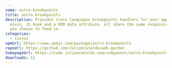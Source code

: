 ```yaml
---
name: astro-breakpoints
title: astro-breakpoints
description: Provides cross languages breakpoints handlers for your app. SCSS
  mixin, JS hook and a DOM data attribute, all share the same responsive scale
  you choose to feed in.
categories:
  - css+ui
npmUrl: https://www.npmjs.com/package/astro-breakpoints
repoUrl: https://github.com/JulianCataldo/web-garden
homepageUrl: https://code.juliancataldo.com/component/astro-breakpoints
downloads: 11
---
```

